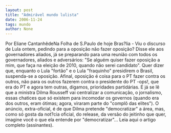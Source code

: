 ```yaml
---
layout: post
title: "Admirável mundo lulista"
date: 2006-11-24
tags: mundo
author: None
---
```

Por Eliane CantanhêdeNa Folha de S.Paulo de hoje
Bras?lia - Viu o discurso de Lula ontem, pedindo para a oposição não fazer oposição? 
Disse ele aos governadores aliados, já se preparando para uma reunião com todos os governadores, aliados e adversários: \"Se alguém quiser fazer oposição a mim, que faça na eleição de 2010, quando não serei candidato\". 
Quer dizer que, enquanto o Lula \"fortão\" e o Lula \"fraquinho\" presidirem o Brasil, suspenda-se a oposição. Afinal, oposição é coisa para o PT fazer contra os outros, não para os outros fazerem contra o presidente do PT -ops!, que era do PT e agora tem outras, digamos, prioridades partidárias. 
E já se lê que a ministra Dilma Rousseff vai centralizar a comunicação, o jornalismo, essas chatices que só existem para incomodar os governos (quando era dos outros, eram ótimas; agora, viraram parte do \"complô das elites\"). O anúncio, extra-oficial, é de que Dilma pretende \"democratizar\" a área, mas, como só gosta da not?cia oficial, do release, da versão do jeitinho que quer, imagine você o que ela entende por \"democratizar\"... 
Leia aqui o artigo completo (assinantes). 